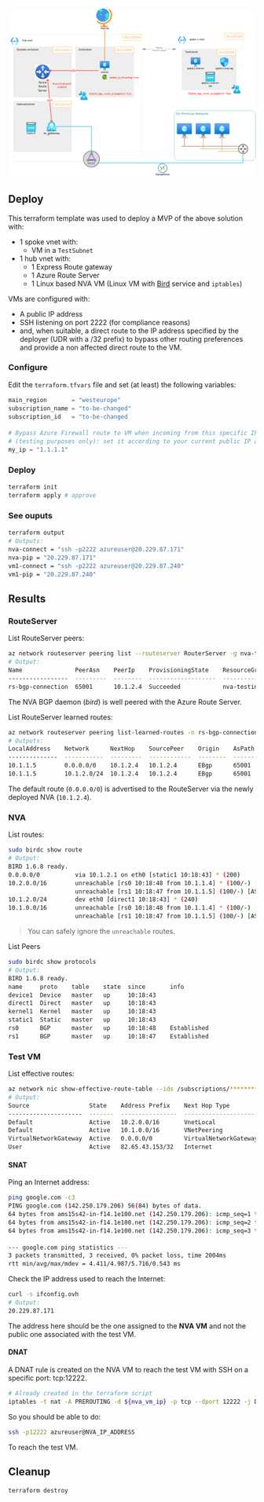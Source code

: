 #

![Linux based NVA to illustrate an H&S model](./hub-and-spoke-linux-based-nva.png)

## Deploy

This terraform template was used to deploy a MVP of the above solution with:

* 1 spoke vnet with:
  * VM in a `TestSubnet`
* 1 hub vnet with:
  * 1 Express Route gateway
  * 1 Azure Route Server
  * 1 Linux based NVA VM (Linux VM with [Bird](https://bird.network.cz/) service and `iptables`)

VMs are configured with:

* A public IP address
* SSH listening on port 2222 (for compliance reasons)
* and, when suitable, a direct route to the IP address specified by the deployer (UDR with a /32 prefix) to bypass other routing preferences and provide a non affected direct route to the VM.

### Configure

Edit the `terraform.tfvars` file and set (at least) the following variables:

```tf
main_region       = "westeurope"
subscription_name = "to-be-changed"
subscription_id   = "to-be-changed

# Bypass Azure Firewall route to VM when incoming from this specific IP
# (testing purposes only): set it according to your current public IP address.
my_ip = "1.1.1.1"
```

### Deploy

```bash
terraform init
terraform apply # approve
```

### See ouputs

```bash
terraform output
# Outputs:
nva-connect = "ssh -p2222 azureuser@20.229.87.171"
nva-pip = "20.229.87.171"
vm1-connect = "ssh -p2222 azureuser@20.229.87.240"
vm1-pip = "20.229.87.240"
```

## Results

### RouteServer

List RouteServer peers:

```bash
az network routeserver peering list --routeserver RouterServer -g nva-testing-RG -o table
# Output:
Name               PeerAsn    PeerIp    ProvisioningState    ResourceGroup
-----------------  ---------  --------  -------------------  ---------------
rs-bgp-connection  65001      10.1.2.4  Succeeded            nva-testing-RG
```

The NVA BGP daemon (*bird*) is well peered with the Azure Route Server.

List RouteServer learned routes:

```bash
az network routeserver peering list-learned-routes -n rs-bgp-connection --routeserver RouterServer -g nva-testing-RG --query 'RouteServiceRole_IN_0' -o table
# Outputs:
LocalAddress    Network      NextHop    SourcePeer    Origin    AsPath    Weight
--------------  -----------  ---------  ------------  --------  --------  --------
10.1.1.5        0.0.0.0/0    10.1.2.4   10.1.2.4      EBgp      65001     32768
10.1.1.5        10.1.2.0/24  10.1.2.4   10.1.2.4      EBgp      65001     32768
```

The default route (`0.0.0.0/0`) is advertised to the RouteServer via the newly deployed NVA (`10.1.2.4`).

### NVA

List routes:

```bash
sudo birdc show route
# Output:
BIRD 1.6.8 ready.
0.0.0.0/0          via 10.1.2.1 on eth0 [static1 10:18:43] * (200)
10.2.0.0/16        unreachable [rs0 10:18:48 from 10.1.1.4] * (100/-) [AS65515i]
                   unreachable [rs1 10:18:47 from 10.1.1.5] (100/-) [AS65515i]
10.1.2.0/24        dev eth0 [direct1 10:18:43] * (240)
10.1.0.0/16        unreachable [rs0 10:18:48 from 10.1.1.4] * (100/-) [AS65515i]
                   unreachable [rs1 10:18:47 from 10.1.1.5] (100/-) [AS65515i]
```

> You can safely ignore the `unreachable` routes.

List Peers

```bash
sudo birdc show protocols
# Output:
BIRD 1.6.8 ready.
name     proto    table    state  since       info
device1  Device   master   up     10:18:43
direct1  Direct   master   up     10:18:43
kernel1  Kernel   master   up     10:18:43
static1  Static   master   up     10:18:43
rs0      BGP      master   up     10:18:48    Established
rs1      BGP      master   up     10:18:47    Established
```

### Test VM

List effective routes:

```bash
az network nic show-effective-route-table --ids /subscriptions/********/resourceGroups/nva-testing-RG/providers/Microsoft.Network/networkInterfaces/spoke-1-vnet-vm-nic -o table
# Output:
Source                 State    Address Prefix    Next Hop Type          Next Hop IP
---------------------  -------  ----------------  ---------------------  -------------
Default                Active   10.2.0.0/16       VnetLocal
Default                Active   10.1.0.0/16       VNetPeering
VirtualNetworkGateway  Active   0.0.0.0/0         VirtualNetworkGateway  10.1.2.4
User                   Active   82.65.43.153/32   Internet
```

#### SNAT

Ping an Internet address:

```bash
ping google.com -c3
PING google.com (142.250.179.206) 56(84) bytes of data.
64 bytes from ams15s42-in-f14.1e100.net (142.250.179.206): icmp_seq=1 ttl=111 time=5.72 ms
64 bytes from ams15s42-in-f14.1e100.net (142.250.179.206): icmp_seq=2 ttl=111 time=4.84 ms
64 bytes from ams15s42-in-f14.1e100.net (142.250.179.206): icmp_seq=3 ttl=111 time=4.41 ms

--- google.com ping statistics ---
3 packets transmitted, 3 received, 0% packet loss, time 2004ms
rtt min/avg/max/mdev = 4.411/4.987/5.716/0.543 ms
```

Check the IP address used to reach the Internet:

```bash
curl -s ifconfig.ovh
# Output:
20.229.87.171
```

The address here should be the one assigned to the **NVA VM** and not the public one associated with the test VM.

#### DNAT

A DNAT rule is created on the NVA VM to reach the test VM with SSH on a specific port: tcp:12222.

```bash
# Already created in the terraform script
iptables -t nat -A PREROUTING -d ${nva_vm_ip} -p tcp --dport 12222 -j DNAT --to-destination ${test_vm_ip}:2222
```

So you should be able to do:

```bash
ssh -p12222 azureuser@NVA_IP_ADDRESS
```

To reach the test VM.

## Cleanup

```bash
terraform destroy
```
